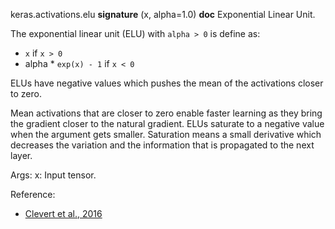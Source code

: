 keras.activations.elu
__signature__
(x, alpha=1.0)
__doc__
Exponential Linear Unit.

The exponential linear unit (ELU) with `alpha > 0` is define as:

- `x` if `x > 0`
- alpha * `exp(x) - 1` if `x < 0`

ELUs have negative values which pushes the mean of the activations
closer to zero.

Mean activations that are closer to zero enable faster learning as they
bring the gradient closer to the natural gradient.
ELUs saturate to a negative value when the argument gets smaller.
Saturation means a small derivative which decreases the variation
and the information that is propagated to the next layer.

Args:
    x: Input tensor.

Reference:

- [Clevert et al., 2016](https://arxiv.org/abs/1511.07289)
